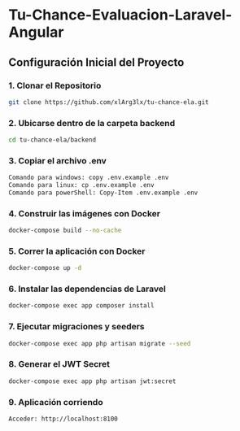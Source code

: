 # Tu-Chance-Evaluacion-Laravel-Angular

## Configuración Inicial del Proyecto

### 1. Clonar el Repositorio

```bash
git clone https://github.com/xlArg3lx/tu-chance-ela.git
```

### 2. Ubicarse dentro de la carpeta backend

```bash
cd tu-chance-ela/backend
```

### 3. Copiar el archivo .env

```bash
Comando para windows: copy .env.example .env
Comando para linux: cp .env.example .env
Comando para powerShell: Copy-Item .env.example .env
```

### 4. Construir las imágenes con Docker

```bash
docker-compose build --no-cache
```

### 5. Correr la aplicación con Docker

```bash
docker-compose up -d
```

### 6. Instalar las dependencias de Laravel

```bash
docker-compose exec app composer install
```

### 7. Ejecutar migraciones y seeders

```bash
docker-compose exec app php artisan migrate --seed
```

### 8. Generar el JWT Secret

```bash
docker-compose exec app php artisan jwt:secret
```

### 9. Aplicación corriendo

```bash
Acceder: http://localhost:8100
```
